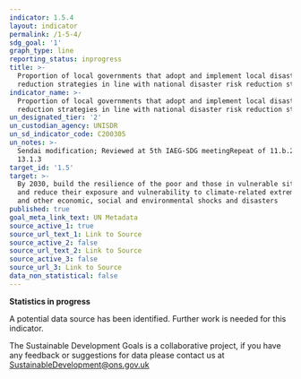 ```yaml
---
indicator: 1.5.4
layout: indicator
permalink: /1-5-4/
sdg_goal: '1'
graph_type: line
reporting_status: inprogress
title: >-
  Proportion of local governments that adopt and implement local disaster risk
  reduction strategies in line with national disaster risk reduction strategies
indicator_name: >-
  Proportion of local governments that adopt and implement local disaster risk
  reduction strategies in line with national disaster risk reduction strategies
un_designated_tier: '2'
un_custodian_agency: UNISDR
un_sd_indicator_code: C200305
un_notes: >-
  Sendai modification; Reviewed at 5th IAEG-SDG meetingRepeat of 11.b.2 and
  13.1.3
target_id: '1.5'
target: >-
  By 2030, build the resilience of the poor and those in vulnerable situations
  and reduce their exposure and vulnerability to climate-related extreme events
  and other economic, social and environmental shocks and disasters
published: true
goal_meta_link_text: UN Metadata
source_active_1: true
source_url_text_1: Link to Source
source_active_2: false
source_url_text_2: Link to Source
source_active_3: false
source_url_3: Link to Source
data_non_statistical: false
---
```

**Statistics in progress**               

A potential data source has been identified. Further work is needed for this indicator.

The Sustainable Development Goals is a collaborative project, if you have any feedback or suggestions for data please contact us at <SustainableDevelopment@ons.gov.uk>
